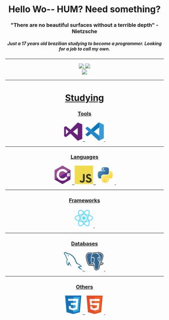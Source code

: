 <div align="center">

# Hello Wo-- HUM? Need something?

### "There are no beautiful surfaces without a terrible depth" - Nietzsche

##### Just a 17 years old brazilian studying to become a programmer. Looking for a job to call my own. 	

---

</div>
<div align="center">

  <a href="https://github.com/MaiconGiehl">
    <img height="189em" src="https://github-readme-stats.vercel.app/api?username=MaiconGiehl&show_icons=true&theme=midnight-purple&include_all_commits=true&count_private=true"/>
    <img height="189em" src="https://github-readme-stats.vercel.app/api/top-langs/?username=MaiconGiehl&layout=compact&langs_count-16&theme=midnight-purple"/>
</div>

<div align="center">
   <img height="210em" src="https://github-readme-streak-stats.herokuapp.com/?user=MaiconGiehl&theme=highcontrast"/>
</div>

---

<div align="center">
 
 # Studying
  
  ### Tools
  <img src="https://github.com/devicons/devicon/blob/master/icons/visualstudio/visualstudio-plain.svg" height="60" width="60" height="40"/>&nbsp;
  <img src="https://github.com/devicons/devicon/blob/master/icons/vscode/vscode-original.svg" width="60" height="60"/>&nbsp;

---

  ### Languages
  <img src="https://github.com/devicons/devicon/blob/master/icons/csharp/csharp-original.svg" height="60" width="60"/>&nbsp;
  <img src="https://github.com/devicons/devicon/blob/master/icons/javascript/javascript-original.svg" height="60" width="60" height="40"/>&nbsp;
  <img src="https://github.com/devicons/devicon/blob/master/icons/python/python-original.svg" height="60" width="60"/>&nbsp;

---

  ### Frameworks
  <img src="https://github.com/devicons/devicon/blob/master/icons/react/react-original.svg" height="60" width="60"/>&nbsp;

---

  ### Databases
  <img src="https://github.com/devicons/devicon/blob/master/icons/mysql/mysql-original.svg" height="60" width="60"/>&nbsp;
  <img src="https://github.com/devicons/devicon/blob/master/icons/postgresql/postgresql-original.svg" height="60" width="60"/>&nbsp;
  
---

  ### Others
  <img src="https://github.com/devicons/devicon/blob/master/icons/css3/css3-original.svg" width="60" height="60"/>&nbsp;
  <img src="https://github.com/devicons/devicon/blob/master/icons/html5/html5-original.svg" width="60" height="60"/>&nbsp;
  
</div>
